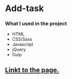 # Add-task

### What I used in the project 
* HTML
* CSS/Sass
* Javascript
* jQuery
* Gulp

## [Linkt to the page.](https://sebastianudziela.github.io/Add-task/)



